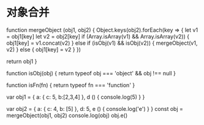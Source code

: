 # 对象合并

function mergeObject (obj1, obj2) {
  Object.keys(obj2).forEach(key => {
    let v1 = obj1[key]
    let v2 = obj2[key]
    if (Array.isArray(v1) && Array.isArray(v2)) {
      obj1[key] = v1.concat(v2)
    } else if (isObj(v1) && isObj(v2)) {
      mergeObject(v1, v2)
    } else {
      obj1[key] = v2
    }
  })

  return obj1
}

function isObj(obj) {
  return typeof obj === 'object' && obj !== null
}

function isFn(fn) {
  return typeof fn === 'function'
}

var obj1 = {
  a: {
    c: 5,
    b:[2,3,4]
  },
  d () {
    console.log(5)
  }
}

var obj2 = {
  a: {
    c: 4,
    b: [5]
  },
  d: 5,
  e () {
    console.log('e')
  }
}
const obj = mergeObject(obj1, obj2)
console.log(obj)
obj.e()
